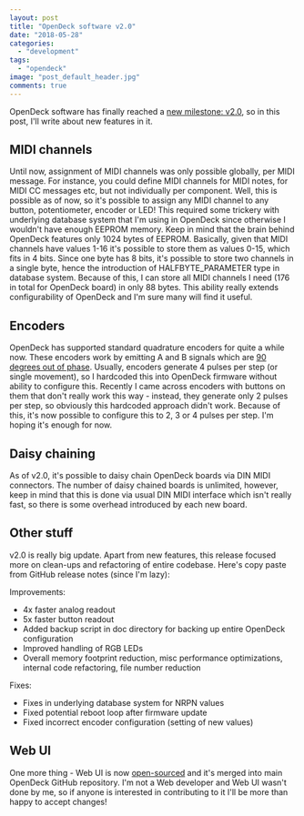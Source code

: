 ```yaml
---
layout: post
title: "OpenDeck software v2.0"
date: "2018-05-28"
categories: 
  - "development"
tags: 
  - "opendeck"
image: "post_default_header.jpg"
comments: true
---
```


OpenDeck software has finally reached a [new milestone: v2.0](https://github.com/shanteacontrols/OpenDeck/releases/tag/v2.0.1), so in this post, I'll write about new features in it.

## MIDI channels

Until now, assignment of MIDI channels was only possible globally, per MIDI message. For instance, you could define MIDI channels for MIDI notes, for MIDI CC messages etc, but not individually per component. Well, this is possible as of now, so it's possible to assign any MIDI channel to any button, potentiometer, encoder or LED! This required some trickery with underlying database system that I'm using in OpenDeck since otherwise I wouldn't have enough EEPROM memory. Keep in mind that the brain behind OpenDeck features only 1024 bytes of EEPROM. Basically, given that MIDI channels have values 1-16 it's possible to store them as values 0-15, which fits in 4 bits. Since one byte has 8 bits, it's possible to store two channels in a single byte, hence the introduction of HALFBYTE\_PARAMETER type in database system. Because of this, I can store all MIDI channels I need (176 in total for OpenDeck board) in only 88 bytes. This ability really extends configurability of OpenDeck and I'm sure many will find it useful.

## Encoders

OpenDeck has supported standard quadrature encoders for quite a while now. These encoders work by emitting A and B signals which are [90 degrees out of phase](https://en.wikipedia.org/wiki/Rotary_encoder#/media/File:Quadrature_Diagram.svg). Usually, encoders generate 4 pulses per step (or single movement), so I hardcoded this into OpenDeck firmware without ability to configure this. Recently I came across encoders with buttons on them that don't really work this way - instead, they generate only 2 pulses per step, so obviously this hardcoded approach didn't work. Because of this, it's now possible to configure this to 2, 3 or 4 pulses per step. I'm hoping it's enough for now.

## Daisy chaining

As of v2.0, it's possible to daisy chain OpenDeck boards via DIN MIDI connectors. The number of daisy chained boards is unlimited, however, keep in mind that this is done via usual DIN MIDI interface which isn't really fast, so there is some overhead introduced by each new board.

## Other stuff

v2.0 is really big update. Apart from new features, this release focused more on clean-ups and refactoring of entire codebase. Here's copy paste from GitHub release notes (since I'm lazy):

Improvements:

- 4x faster analog readout
- 5x faster button readout
- Added backup script in doc directory for backing up entire OpenDeck configuration
- Improved handling of RGB LEDs
- Overall memory footprint reduction, misc performance optimizations, internal code refactoring, file number reduction

Fixes:

- Fixes in underlying database system for NRPN values
- Fixed potential reboot loop after firmware update
- Fixed incorrect encoder configuration (setting of new values)

## Web UI

One more thing - Web UI is now [open-sourced](https://github.com/Shantea/paradajz/tree/master/webui) and it's merged into main OpenDeck GitHub repository. I'm not a Web developer and Web UI wasn't done by me, so if anyone is interested in contributing to it I'll be more than happy to accept changes!
